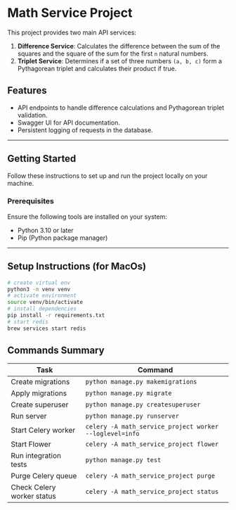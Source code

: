 # Math Service Project

This project provides two main API services:

1. **Difference Service**: Calculates the difference between the sum of the squares and the square of the sum for the first `n` natural numbers.
2. **Triplet Service**: Determines if a set of three numbers `(a, b, c)` form a Pythagorean triplet and calculates their product if true.

## Features

- API endpoints to handle difference calculations and Pythagorean triplet validation.
- Swagger UI for API documentation.
- Persistent logging of requests in the database.
---

## Getting Started

Follow these instructions to set up and run the project locally on your machine.

### Prerequisites

Ensure the following tools are installed on your system:

- Python 3.10 or later
- Pip (Python package manager)
---

## Setup Instructions (for MacOs)

```bash
# create virtual env
python3 -m venv venv
# activate environment
source venv/bin/activate
# install dependencies
pip install -r requirements.txt
# start redis
brew services start redis
```


## Commands Summary

| Task                         | Command                                       |
|------------------------------|-----------------------------------------------|
| Create migrations            | `python manage.py makemigrations`            |
| Apply migrations             | `python manage.py migrate`                   |
| Create superuser             | `python manage.py createsuperuser`           |
| Run server                   | `python manage.py runserver`                 |
| Start Celery worker          | `celery -A math_service_project worker --loglevel=info` |
| Start Flower                 | `celery -A math_service_project flower`       |
| Run integration tests        | `python manage.py test`                      |
| Purge Celery queue           | `celery -A math_service_project purge`       |
| Check Celery worker status   | `celery -A math_service_project status`      |
